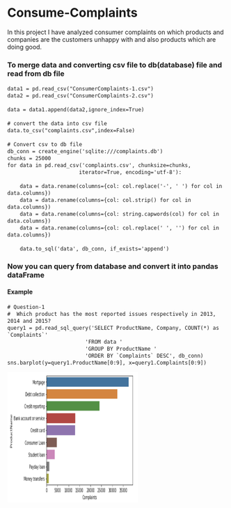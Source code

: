 # Consume-Complaints
In this project I have analyzed consumer complaints on which products and companies are the customers unhappy with and also products which are doing good.

### To merge data and converting csv file to db(database) file and read from db file
```
data1 = pd.read_csv("ConsumerComplaints-1.csv")
data2 = pd.read_csv("ConsumerComplaints-2.csv")

data = data1.append(data2,ignore_index=True)

# convert the data into csv file
data.to_csv("complaints.csv",index=False)

# Convert csv to db file
db_conn = create_engine('sqlite:///complaints.db')
chunks = 25000
for data in pd.read_csv('complaints.csv', chunksize=chunks,
                       iterator=True, encoding='utf-8'):
    
    data = data.rename(columns={col: col.replace('-', ' ') for col in data.columns})
    data = data.rename(columns={col: col.strip() for col in data.columns})
    data = data.rename(columns={col: string.capwords(col) for col in data.columns})
    data = data.rename(columns={col: col.replace(' ', '') for col in data.columns})
    
    data.to_sql('data', db_conn, if_exists='append')
```

### Now you can query from database and convert it into pandas dataFrame
#### Example
```
# Question-1
#  Which product has the most reported issues respectively in 2013, 2014 and 2015?
query1 = pd.read_sql_query('SELECT ProductName, Company, COUNT(*) as `Complaints`'
                         'FROM data '
                         'GROUP BY ProductName '
                         'ORDER BY `Complaints` DESC', db_conn)
sns.barplot(y=query1.ProductName[0:9], x=query1.Complaints[0:9])
```
<img src="https://github.com/Sidharth1998/Consumer_Complaints/blob/master/plot1.png" width="300" height="300">
